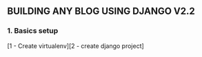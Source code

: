 ## BUILDING ANY BLOG USING DJANGO V2.2

### 1. Basics setup

[1 - Create virtualenv][2 - create django project]
